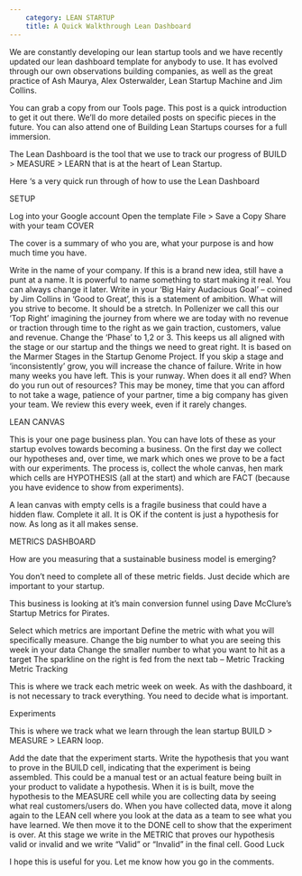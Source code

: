 ```yaml
---
    category: LEAN STARTUP
    title: A Quick Walkthrough Lean Dashboard
---
```


We are constantly developing our lean startup tools and we have recently updated our lean dashboard template for anybody to use. It has evolved through our own observations building companies, as well as the great practice of Ash Maurya, Alex Osterwalder, Lean Startup Machine and Jim Collins.

You can grab a copy from our Tools page. This post is a quick introduction to get it out there. We’ll do more detailed posts on specific pieces in the future. You can also attend one of Building Lean Startups courses for a full immersion.

The Lean Dashboard is the tool that we use to track our progress of BUILD > MEASURE > LEARN that is at the heart of Lean Startup.



Here ‘s a very quick run through of how to use the Lean Dashboard



SETUP

Log into your Google account
Open the template
File > Save a Copy
Share with your team
COVER

The cover is a summary of who you are, what your purpose is and how much time you have.

Write in the name of your company. If this is a brand new idea, still have a punt at a name. It is powerful to name something to start making it real. You can always change it later.
Write in your ‘Big Hairy Audacious Goal’ – coined by Jim Collins in ‘Good to Great’, this is a statement of ambition. What will you strive to become. It should be a stretch. In Pollenizer we call this our ‘Top Right’ imagining the journey from where we are today with no revenue or traction through time to the right as we gain traction, customers, value and revenue.
Change the ‘Phase’ to 1,2 or 3. This keeps us all aligned with the stage or our startup and the things we need to great right. It is based on the Marmer Stages in the Startup Genome Project. If you skip a stage and ‘inconsistently’ grow, you will increase the chance of failure.
Write in how many weeks you have left. This is your runway. When does it all end? When do you run out of resources? This may be money, time that you can afford to not take a wage, patience of your partner, time a big company has given your team.
We review this every week, even if it rarely changes.

LEAN CANVAS

This is your one page business plan. You can have lots of these as your startup evolves towards becoming a business. On the first day we collect our hypotheses and, over time, we mark which ones we prove to be a fact with our experiments. The process is, collect the whole canvas, hen mark which cells are HYPOTHESIS (all at the start) and which are FACT (because you have evidence to show from experiments).

A lean canvas with empty cells is a fragile business that could have a hidden flaw. Complete it all. It is OK if the content is just a hypothesis for now. As long as it all makes sense.

METRICS DASHBOARD

How are you measuring that a sustainable business model is emerging?



You don’t need to complete all of these metric fields. Just decide which are important to your startup.

This business is looking at it’s main conversion funnel using Dave McClure’s Startup Metrics for Pirates.

Select which metrics are important
Define the metric with what you will specifically measure.
Change the big number to what you are seeing this week in your data
Change the smaller number to what you want to hit as a target
The sparkline on the right is fed from the next tab – Metric Tracking
Metric Tracking

This is where we track each metric week on week. As with the dashboard, it is not necessary to track everything. You need to decide what is important.

Experiments

This is where we track what we learn through the lean startup BUILD > MEASURE > LEARN loop.

Add the date that the experiment starts.
Write the hypothesis that you want to prove in the BUILD cell, indicating that the experiment is being assembled. This could be a manual test or an actual feature being built in your product to validate a hypothesis.
When it is is built, move the hypothesis to the MEASURE cell while you are collecting data by seeing what real customers/users do.
When you have collected data, move it along again to the LEAN cell where you look at the data as a team to see what you have learned.
We then move it to the DONE cell to show that the experiment is over. At this stage we write in the METRIC that proves our hypothesis valid or invalid and we write “Valid” or “Invalid” in the final cell.
Good Luck

I hope this is useful for you. Let me know how you go in the comments.